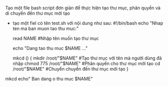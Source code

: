 Tạo một file bash script đơn giản để thực hiện tạo thư mục, phân quyền và di chuyển đến thư mục mới tạo 
- tạo một fiel có tên test.sh với nội dung như sau:
  #!/bin/bash
  echo "Nhap ten ma ban muon tao thu muc:"

  read NAME              #Nhập tên muốn tạo thư mục 

  echo "Dang tao thu muc $NAME ..."

  mkcd ()
  {
    mkdir /root/"$NAME"   #Tạo thư mục với tên mà người dùng đã nhập
    chmod 775 /root/"$NAME" #Phân quyền cho thư mục mới tạo
    cd /root/"$NAME"        #Chuyển chuyển đến thư mục mới tạo
  }

mkcd
echo" Ban dang o thu muc $NAME"

